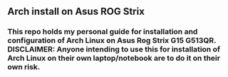 ## Arch install on Asus ROG Strix  

### This repo holds my personal guide for installation and configuration of Arch Linux on Asus Rog Strix G15 G513QR. DISCLAIMER: Anyone intending to use this for installation of Arch Linux on their own laptop/notebook are to do it on their own risk. 
